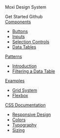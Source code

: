 <div class="mds front">
  <div class="flex flex-col items-center justify-center px-16">
    <p role="heading" aria-level="1" class="text-h3 sm:text-h2 text-center">Moxi Design System</p>
    <div class="grid sm:grid-cols-2 gap-12">
      <mx-button href="/getting-started/" xl icon="ph-arrow-right">Get Started</mx-button>
      <mx-button href="/getting-started/" btn-type="outlined" xl icon="ph-github-logo">Github</mx-button>
    </div>
    <div class="grid md:grid-cols-2 mt-64 gap-24 sm:gap-48">
      <div class="bg-white px-40 py-32 shadow-1 rounded-lg">
        <div role="heading" aria-level="2" class="inline-flex items-center text-h5 my-0 mb-16">
          <div class="flex items-center justify-center w-32 h-32 rounded-full mr-12 text-2 bg-primary-inverted text-white">
            <i role="presentation" class="ph-cube-fill"></i>
          </div>
          <a href="/components/inputs.html" class="text-primary">
            Components
          </a>
        </div>
        <ul class="pl-0">
          <li><a href="/components/buttons.html">Buttons</a></li>
          <li><a href="/components/inputs.html">Inputs</a></li>
          <li><a href="/components/selection-controls.html">Selection Controls</a></li>
          <li><a href="/components/tables.html">Data Tables</a></li>
        </ul>
      </div>
      <div class="bg-white px-40 py-32 shadow-1 rounded-lg">
        <div role="heading" aria-level="2" class="inline-flex items-center text-h5 my-0 mb-16">
          <div class="flex items-center justify-center w-32 h-32 rounded-full mr-12 text-2 bg-primary-inverted text-white">
            <i role="presentation" class="ph-magic-wand-fill"></i>
          </div>
          <a href="/patterns/introduction.html" class="text-primary">
            Patterns
          </a>
        </div>
        <ul class="pl-0">
          <li><a href="/patterns/introduction.html">Introduction</a></li>
          <li><a href="/patterns/filters.html">Filtering a Data Table</a></li>
        </ul>
      </div>
      <div class="bg-white px-40 py-32 shadow-1 rounded-lg">
        <div role="heading" aria-level="2" class="inline-flex items-center text-h5 my-0 mb-16">
          <div class="flex items-center justify-center w-32 h-32 rounded-full mr-12 text-2 bg-primary-inverted text-white">
            <i role="presentation" class="ph-layout-fill"></i>
          </div>
          <a href="/examples/grid.html" class="text-primary">
            Examples
          </a>
        </div>
        <ul class="pl-0">
          <li><a href="/examples/grid.html">Grid System</a></li>
          <li><a href="/examples/flex.html">Flexbox</a></li>
        </ul>
      </div>
      <div class="bg-white px-40 py-32 shadow-1 rounded-lg">
        <div role="heading" aria-level="2" class="inline-flex items-center text-h5 my-0 mb-16">
          <div class="flex items-center justify-center w-32 h-32 rounded-full mr-12 text-2 bg-primary-inverted text-white">
            <i role="presentation" class="ph-palette-fill"></i>
          </div>
          <a href="/css-documentation/" class="text-primary leading-none">
            CSS Documentation
          </a>
        </div>
        <ul class="pl-0">
          <li><a href="/css-documentation/layout/responsive-design.html">Responsive Design</a></li>
          <li><a href="/css-documentation/colors.html">Colors</a></li>
          <li><a href="/css-documentation/typography.html">Typography</a></li>
          <li><a href="/css-documentation/sizing/width.html">Sizing</a></li>
        </ul>
      </div>
    </div>
  </div>
</div>
